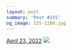 ```yaml
---
layout: post
summary: 'Post #155'
og_image: 155-1280.jpg
---
```


<p>
  <time>
    <a href="/155">April 23, 2022</a>
  </time>
  <a href="/155">
    <img src="{{ site.assets_url }}/155-640.jpg" srcset="{{ site.assets_url }}/155-320.jpg 320w, {{ site.assets_url }}/155-640.jpg 640w, {{ site.assets_url }}/155-960.jpg 960w, {{ site.assets_url }}/155-1280.jpg 1280w" sizes="(min-width: 700px) 50vw, calc(100vw - 2rem)" />
  </a>
</p>
